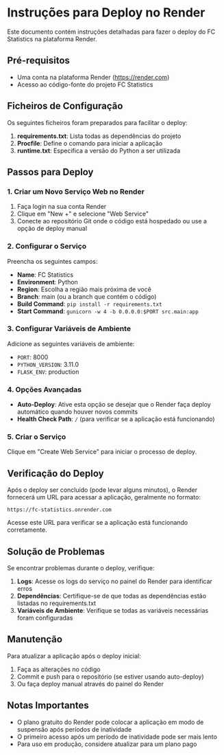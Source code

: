 # Instruções para Deploy no Render

Este documento contém instruções detalhadas para fazer o deploy do FC Statistics na plataforma Render.

## Pré-requisitos

- Uma conta na plataforma Render (https://render.com)
- Acesso ao código-fonte do projeto FC Statistics

## Ficheiros de Configuração

Os seguintes ficheiros foram preparados para facilitar o deploy:

1. **requirements.txt**: Lista todas as dependências do projeto
2. **Procfile**: Define o comando para iniciar a aplicação
3. **runtime.txt**: Especifica a versão do Python a ser utilizada

## Passos para Deploy

### 1. Criar um Novo Serviço Web no Render

1. Faça login na sua conta Render
2. Clique em "New +" e selecione "Web Service"
3. Conecte ao repositório Git onde o código está hospedado ou use a opção de deploy manual

### 2. Configurar o Serviço

Preencha os seguintes campos:

- **Name**: FC Statistics
- **Environment**: Python
- **Region**: Escolha a região mais próxima de você
- **Branch**: main (ou a branch que contém o código)
- **Build Command**: `pip install -r requirements.txt`
- **Start Command**: `gunicorn -w 4 -b 0.0.0.0:$PORT src.main:app`

### 3. Configurar Variáveis de Ambiente

Adicione as seguintes variáveis de ambiente:

- `PORT`: 8000
- `PYTHON_VERSION`: 3.11.0
- `FLASK_ENV`: production

### 4. Opções Avançadas

- **Auto-Deploy**: Ative esta opção se desejar que o Render faça deploy automático quando houver novos commits
- **Health Check Path**: `/` (para verificar se a aplicação está funcionando)

### 5. Criar o Serviço

Clique em "Create Web Service" para iniciar o processo de deploy.

## Verificação do Deploy

Após o deploy ser concluído (pode levar alguns minutos), o Render fornecerá um URL para acessar a aplicação, geralmente no formato:

```
https://fc-statistics.onrender.com
```

Acesse este URL para verificar se a aplicação está funcionando corretamente.

## Solução de Problemas

Se encontrar problemas durante o deploy, verifique:

1. **Logs**: Acesse os logs do serviço no painel do Render para identificar erros
2. **Dependências**: Certifique-se de que todas as dependências estão listadas no requirements.txt
3. **Variáveis de Ambiente**: Verifique se todas as variáveis necessárias foram configuradas

## Manutenção

Para atualizar a aplicação após o deploy inicial:

1. Faça as alterações no código
2. Commit e push para o repositório (se estiver usando auto-deploy)
3. Ou faça deploy manual através do painel do Render

## Notas Importantes

- O plano gratuito do Render pode colocar a aplicação em modo de suspensão após períodos de inatividade
- O primeiro acesso após um período de inatividade pode ser mais lento
- Para uso em produção, considere atualizar para um plano pago
